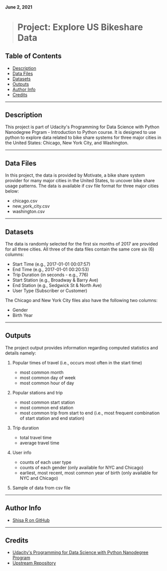 #### June 2, 2021

> # Project: Explore US Bikeshare Data

## Table of Contents
- [Description](#description)
- [Data Files](#data-Files)
- [Datasets](#datasets)
- [Outputs](#outputs)
- [Author Info](#author-info)
- [Credits](#credits)

---

## Description
This project is part of Udacity's Programming for Data Science with Python Nanodegree Prgram - Introduction to Python course. It is designed to use python to explore data related to bike share systems for three major cities in the United States: Chicago, New York City, and Washington.

---

## Data Files
In this project, the data is provided by Motivate, a bike share system provider for many major cities in the United States, to uncover bike share usage patterns. The data is available if csv file format for three major cities below: 
* chicago.csv
* new_york_city.csv
* washington.csv

---

## Datasets

The data is randomly selected for the first six months of 2017 are provided for all three cities. All three of the data files contain the same core six (6) columns:

* Start Time (e.g., 2017-01-01 00:07:57)
* End Time (e.g., 2017-01-01 00:20:53)
* Trip Duration (in seconds - e.g., 776)
* Start Station (e.g., Broadway & Barry Ave)
* End Station (e.g., Sedgwick St & North Ave)
* User Type (Subscriber or Customer)

The Chicago and New York City files also have the following two columns:
* Gender
* Birth Year

---

## Outputs

The project output provides information regarding computed statistics and details namely:

1. Popular times of travel (i.e., occurs most often in the start time)
    * most common month
    * most common day of week
    * most common hour of day

2. Popular stations and trip
    * most common start station
    * most common end station
    * most common trip from start to end (i.e., most frequent combination of start station and end station)

3. Trip duration
    * total travel time
    * average travel time

4. User info
    * counts of each user type
    * counts of each gender (only available for NYC and Chicago)
    * earliest, most recent, most common year of birth (only available for NYC and Chicago)

5. Sample of data from csv file
---

## Author Info
- [Shisa R on GitHub](https://github.com/shisa-r)

---

## Credits
- [Udacity's Programming for Data Science with Python Nanodegree Program](https://www.udacity.com/course/programming-for-data-science-nanodegree--nd104)
- [Upstream Repository](https://github.com/udacity/pdsnd_github)
